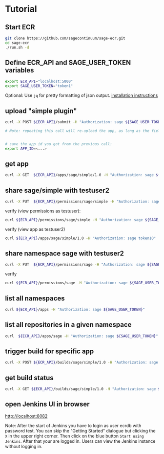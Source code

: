 # Tutorial

## Start ECR
```bash
git clone https://github.com/sagecontinuum/sage-ecr.git
cd sage-ecr
./run.sh -d
```

## Define ECR_API and SAGE_USER_TOKEN variables
```bash
export ECR_API="localhost:5000"
export SAGE_USER_TOKEN="token1"
```

Optional: Use `jq` for pretty formatting of json output. [installation instructions](https://stedolan.github.io/jq/download/)

## upload "simple plugin"
```bash
curl -X POST ${ECR_API}/submit -H "Authorization: sage ${SAGE_USER_TOKEN}" --data-binary  @./example_app.yaml

# Note: repeating this call will re-upload the app, as long as the field "frozen" is false


# save the app id you got from the previous call:
export APP_ID=<...>
```
## get app
```bash
curl -X GET  ${ECR_API}/apps/sage/simple/1.0 -H "Authorization: sage ${SAGE_USER_TOKEN}" | jq .
```


## share sage/simple with testuser2
```bash
curl -X PUT  ${ECR_API}/permissions/sage/simple -H "Authorization: sage ${SAGE_USER_TOKEN}" -d '{"granteeType": "USER", "grantee": "testuser2", "permission":"WRITE"}'
```

verify (view permissions as testuser):
```bash
curl ${ECR_API}/permissions/sage/simple -H "Authorization: sage ${SAGE_USER_TOKEN}"
```

verify (view app as testuser2)
```bash
curl ${ECR_API}/apps/sage/simple/1.0 -H "Authorization: sage token10"
```

## share namespace sage with testuser2
```bash
curl -X PUT  ${ECR_API}/permissions/sage -H "Authorization: sage ${SAGE_USER_TOKEN}" -d '{"granteeType": "USER", "grantee": "testuser2", "permission":"WRITE"}'
```

verify
```bash
curl ${ECR_API}/permissions/sage -H "Authorization: sage ${SAGE_USER_TOKEN}"
```

## list all namespaces

```bash
curl ${ECR_API}/apps -H "Authorization: sage ${SAGE_USER_TOKEN}"
```

## list all repositories in a given namespace

```bash
curl  ${ECR_API}/apps/sage -H "Authorization: sage ${SAGE_USER_TOKEN}"
```


## trigger build for specific app
```bash
curl -X POST ${ECR_API}/builds/sage/simple/1.0 -H "Authorization: sage ${SAGE_USER_TOKEN}"
```

## get build status

```bash
curl -X GET ${ECR_API}/builds/sage/simple/1.0 -H "Authorization: sage ${SAGE_USER_TOKEN}"
```


## open Jenkins UI in browser
[http://localhost:8082](http://localhost:8082)

Note: After the start of Jenkins you have to login as user ecrdb with password test. You can skip the "Getting Started" dialogue but clicking the `X` in the upper right corner. Then click on the blue button `Start using Jenkins`. After that your are logged in. Users can view the Jenkins instance without logging in.

